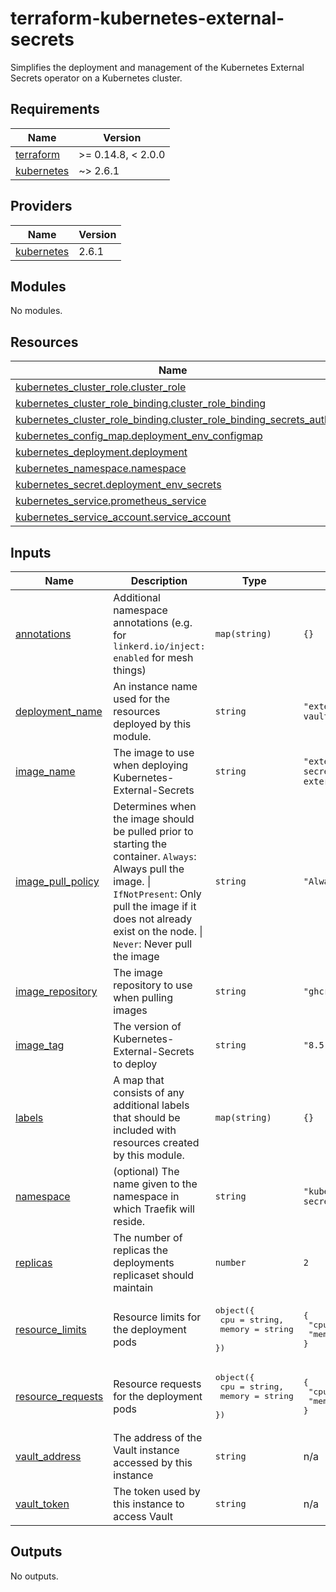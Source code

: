 # terraform-kubernetes-external-secrets
Simplifies the deployment and management of the Kubernetes External Secrets operator on a Kubernetes cluster.

<!-- BEGIN_TF_DOCS -->
## Requirements

| Name | Version |
|------|---------|
| <a name="requirement_terraform"></a> [terraform](#requirement\_terraform) | >= 0.14.8, < 2.0.0 |
| <a name="requirement_kubernetes"></a> [kubernetes](#requirement\_kubernetes) | ~> 2.6.1 |

## Providers

| Name | Version |
|------|---------|
| <a name="provider_kubernetes"></a> [kubernetes](#provider\_kubernetes) | 2.6.1 |

## Modules

No modules.

## Resources

| Name | Type |
|------|------|
| [kubernetes_cluster_role.cluster_role](https://registry.terraform.io/providers/hashicorp/kubernetes/latest/docs/resources/cluster_role) | resource |
| [kubernetes_cluster_role_binding.cluster_role_binding](https://registry.terraform.io/providers/hashicorp/kubernetes/latest/docs/resources/cluster_role_binding) | resource |
| [kubernetes_cluster_role_binding.cluster_role_binding_secrets_auth](https://registry.terraform.io/providers/hashicorp/kubernetes/latest/docs/resources/cluster_role_binding) | resource |
| [kubernetes_config_map.deployment_env_configmap](https://registry.terraform.io/providers/hashicorp/kubernetes/latest/docs/resources/config_map) | resource |
| [kubernetes_deployment.deployment](https://registry.terraform.io/providers/hashicorp/kubernetes/latest/docs/resources/deployment) | resource |
| [kubernetes_namespace.namespace](https://registry.terraform.io/providers/hashicorp/kubernetes/latest/docs/resources/namespace) | resource |
| [kubernetes_secret.deployment_env_secrets](https://registry.terraform.io/providers/hashicorp/kubernetes/latest/docs/resources/secret) | resource |
| [kubernetes_service.prometheus_service](https://registry.terraform.io/providers/hashicorp/kubernetes/latest/docs/resources/service) | resource |
| [kubernetes_service_account.service_account](https://registry.terraform.io/providers/hashicorp/kubernetes/latest/docs/resources/service_account) | resource |

## Inputs

| Name | Description | Type | Default | Required |
|------|-------------|------|---------|:--------:|
| <a name="input_annotations"></a> [annotations](#input\_annotations) | Additional namespace annotations (e.g. for `linkerd.io/inject: enabled` for mesh things) | `map(string)` | `{}` | no |
| <a name="input_deployment_name"></a> [deployment\_name](#input\_deployment\_name) | An instance name used for the resources deployed by this module. | `string` | `"external-secrets-vault"` | no |
| <a name="input_image_name"></a> [image\_name](#input\_image\_name) | The image to use when deploying Kubernetes-External-Secrets | `string` | `"external-secrets/kubernetes-external-secrets"` | no |
| <a name="input_image_pull_policy"></a> [image\_pull\_policy](#input\_image\_pull\_policy) | Determines when the image should be pulled prior to starting the container. `Always`: Always pull the image. \| `IfNotPresent`: Only pull the image if it does not already exist on the node. \| `Never`: Never pull the image | `string` | `"Always"` | no |
| <a name="input_image_repository"></a> [image\_repository](#input\_image\_repository) | The image repository to use when pulling images | `string` | `"ghcr.io"` | no |
| <a name="input_image_tag"></a> [image\_tag](#input\_image\_tag) | The version of Kubernetes-External-Secrets to deploy | `string` | `"8.5.1"` | no |
| <a name="input_labels"></a> [labels](#input\_labels) | A map that consists of any additional labels that should be included with resources created by this module. | `map(string)` | `{}` | no |
| <a name="input_namespace"></a> [namespace](#input\_namespace) | (optional) The name given to the namespace in which Traefik will reside. | `string` | `"kube-external-secrets"` | no |
| <a name="input_replicas"></a> [replicas](#input\_replicas) | The number of replicas the deployments replicaset should maintain | `number` | `2` | no |
| <a name="input_resource_limits"></a> [resource\_limits](#input\_resource\_limits) | Resource limits for the deployment pods | <pre>object({<br>    cpu    = string,<br>    memory = string<br>  })</pre> | <pre>{<br>  "cpu": "200m",<br>  "memory": "256Mi"<br>}</pre> | no |
| <a name="input_resource_requests"></a> [resource\_requests](#input\_resource\_requests) | Resource requests for the deployment pods | <pre>object({<br>    cpu    = string,<br>    memory = string<br>  })</pre> | <pre>{<br>  "cpu": "100m",<br>  "memory": "128Mi"<br>}</pre> | no |
| <a name="input_vault_address"></a> [vault\_address](#input\_vault\_address) | The address of the Vault instance accessed by this instance | `string` | n/a | yes |
| <a name="input_vault_token"></a> [vault\_token](#input\_vault\_token) | The token used by this instance to access Vault | `string` | n/a | yes |

## Outputs

No outputs.
<!-- END_TF_DOCS -->